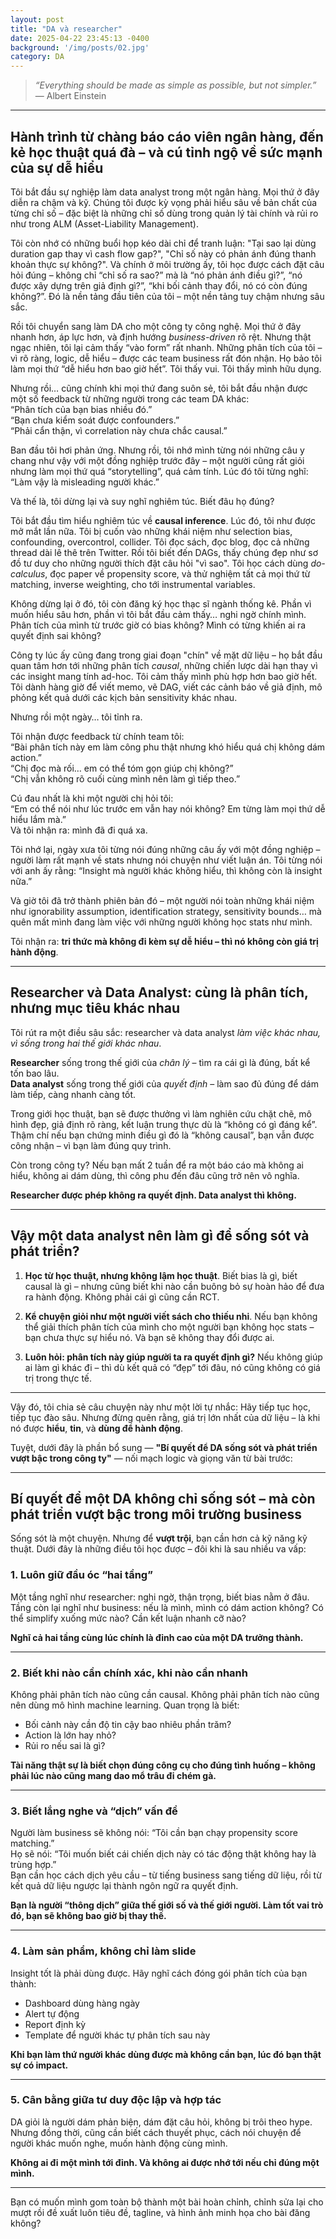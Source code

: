 ```yaml
---
layout: post
title: "DA và researcher"
date: 2025-04-22 23:45:13 -0400
background: '/img/posts/02.jpg'
category: DA
---
```


> *“Everything should be made as simple as possible, but not simpler.”* 
> — Albert Einstein
---

## Hành trình từ chàng báo cáo viên ngân hàng, đến kẻ học thuật quá đà – và cú tỉnh ngộ về sức mạnh của sự dễ hiểu

Tôi bắt đầu sự nghiệp làm data analyst trong một ngân hàng. Mọi thứ ở đây diễn ra chậm và kỹ. Chúng tôi được kỳ vọng phải hiểu sâu về bản chất của từng chỉ số – đặc biệt là những chỉ số dùng trong quản lý tài chính và rủi ro như trong ALM (Asset-Liability Management).  

Tôi còn nhớ có những buổi họp kéo dài chỉ để tranh luận: "Tại sao lại dùng duration gap thay vì cash flow gap?", "Chỉ số này có phản ánh đúng thanh khoản thực sự không?". Và chính ở môi trường ấy, tôi học được cách đặt câu hỏi đúng – không chỉ “chỉ số ra sao?” mà là “nó phản ánh điều gì?”, “nó được xây dựng trên giả định gì?”, “khi bối cảnh thay đổi, nó có còn đúng không?”. Đó là nền tảng đầu tiên của tôi – một nền tảng tuy chậm nhưng sâu sắc.

Rồi tôi chuyển sang làm DA cho một công ty công nghệ. Mọi thứ ở đây nhanh hơn, áp lực hơn, và định hướng *business-driven* rõ rệt. Nhưng thật ngạc nhiên, tôi lại cảm thấy “vào form” rất nhanh. Những phân tích của tôi – vì rõ ràng, logic, dễ hiểu – được các team business rất đón nhận. Họ bảo tôi làm mọi thứ “dễ hiểu hơn bao giờ hết”. Tôi thấy vui. Tôi thấy mình hữu dụng.

Nhưng rồi… cũng chính khi mọi thứ đang suôn sẻ, tôi bắt đầu nhận được một số feedback từ những người trong các team DA khác:  
“Phân tích của bạn bias nhiều đó.”  
“Bạn chưa kiểm soát được confounders.”  
“Phải cẩn thận, vì correlation này chưa chắc causal.”

Ban đầu tôi hơi phản ứng. Nhưng rồi, tôi nhớ mình từng nói những câu y chang như vậy với một đồng nghiệp trước đây – một người cũng rất giỏi nhưng làm mọi thứ quá “storytelling”, quá cảm tính. Lúc đó tôi từng nghĩ: “Làm vậy là misleading người khác.”

Và thế là, tôi dừng lại và suy nghĩ nghiêm túc. Biết đâu họ đúng?

Tôi bắt đầu tìm hiểu nghiêm túc về **causal inference**. Lúc đó, tôi như được mở mắt lần nữa. Tôi bị cuốn vào những khái niệm như selection bias, confounding, overcontrol, collider. Tôi đọc sách, đọc blog, đọc cả những thread dài lê thê trên Twitter. Rồi tôi biết đến DAGs, thấy chúng đẹp như sơ đồ tư duy cho những người thích đặt câu hỏi "vì sao". Tôi học cách dùng *do-calculus*, đọc paper về propensity score, và thử nghiệm tất cả mọi thứ từ matching, inverse weighting, cho tới instrumental variables.  

Không dừng lại ở đó, tôi còn đăng ký học thạc sĩ ngành thống kê. Phần vì muốn hiểu sâu hơn, phần vì tôi bắt đầu cảm thấy… nghi ngờ chính mình. Phân tích của mình từ trước giờ có bias không? Mình có từng khiến ai ra quyết định sai không?  

Công ty lúc ấy cũng đang trong giai đoạn "chín" về mặt dữ liệu – họ bắt đầu quan tâm hơn tới những phân tích *causal*, những chiến lược dài hạn thay vì các insight mang tính ad-hoc. Tôi cảm thấy mình phù hợp hơn bao giờ hết. Tôi dành hàng giờ để viết memo, vẽ DAG, viết các cảnh báo về giả định, mô phỏng kết quả dưới các kịch bản sensitivity khác nhau.

Nhưng rồi một ngày… tôi tỉnh ra.

Tôi nhận được feedback từ chính team tôi:  
“Bài phân tích này em làm công phu thật nhưng khó hiểu quá chị không dám action.”  
“Chị đọc mà rối… em có thể tóm gọn giúp chị không?”  
“Chị vẫn không rõ cuối cùng mình nên làm gì tiếp theo.”

Cú đau nhất là khi một người chị hỏi tôi:  
“Em có thể nói như lúc trước em vẫn hay nói không? Em từng làm mọi thứ dễ hiểu lắm mà.”  
Và tôi nhận ra: mình đã đi quá xa.

Tôi nhớ lại, ngày xưa tôi từng nói đúng những câu ấy với một đồng nghiệp – người làm rất mạnh về stats nhưng nói chuyện như viết luận án. Tôi từng nói với anh ấy rằng: “Insight mà người khác không hiểu, thì không còn là insight nữa.”

Và giờ tôi đã trở thành phiên bản đó – một người nói toàn những khái niệm như ignorability assumption, identification strategy, sensitivity bounds… mà quên mất mình đang làm việc với những người không học stats như mình.

Tôi nhận ra: **tri thức mà không đi kèm sự dễ hiểu – thì nó không còn giá trị hành động**.

---

## Researcher và Data Analyst: cùng là phân tích, nhưng mục tiêu khác nhau

Tôi rút ra một điều sâu sắc: researcher và data analyst *làm việc khác nhau, vì sống trong hai thế giới khác nhau*.

**Researcher** sống trong thế giới của *chân lý* – tìm ra cái gì là đúng, bất kể tốn bao lâu.  
**Data analyst** sống trong thế giới của *quyết định* – làm sao đủ đúng để dám làm tiếp, càng nhanh càng tốt.

Trong giới học thuật, bạn sẽ được thưởng vì làm nghiên cứu chặt chẽ, mô hình đẹp, giả định rõ ràng, kết luận trung thực dù là “không có gì đáng kể”. Thậm chí nếu bạn chứng minh điều gì đó là “không causal”, bạn vẫn được công nhận – vì bạn làm đúng quy trình.  

Còn trong công ty? Nếu bạn mất 2 tuần để ra một báo cáo mà không ai hiểu, không ai dám dùng, thì công phu đến đâu cũng trở nên vô nghĩa.

**Researcher được phép không ra quyết định. Data analyst thì không.**

---

## Vậy một data analyst nên làm gì để sống sót và phát triển?

1. **Học từ học thuật, nhưng không lậm học thuật**. Biết bias là gì, biết causal là gì – nhưng cũng biết khi nào cần buông bỏ sự hoàn hảo để đưa ra hành động. Không phải cái gì cũng cần RCT.

2. **Kể chuyện giỏi như một người viết sách cho thiếu nhi**. Nếu bạn không thể giải thích phân tích của mình cho một người bạn không học stats – bạn chưa thực sự hiểu nó. Và bạn sẽ không thay đổi được ai.

3. **Luôn hỏi: phân tích này giúp người ta ra quyết định gì?** Nếu không giúp ai làm gì khác đi – thì dù kết quả có “đẹp” tới đâu, nó cũng không có giá trị trong thực tế.

---

Vậy đó, tôi chia sẻ câu chuyện này như một lời tự nhắc: Hãy tiếp tục học, tiếp tục đào sâu. Nhưng đừng quên rằng, giá trị lớn nhất của dữ liệu – là khi nó được **hiểu**, **tin**, và **dùng để hành động**.

Tuyệt, dưới đây là phần bổ sung — **"Bí quyết để DA sống sót và phát triển vượt bậc trong công ty"** — nối mạch logic và giọng văn từ bài trước:

---

## Bí quyết để một DA không chỉ sống sót – mà còn phát triển vượt bậc trong môi trường business

Sống sót là một chuyện. Nhưng để **vượt trội**, bạn cần hơn cả kỹ năng kỹ thuật. Dưới đây là những điều tôi học được – đôi khi là sau nhiều va vấp:

### 1. **Luôn giữ đầu óc “hai tầng”**  
Một tầng nghĩ như researcher: nghi ngờ, thận trọng, biết bias nằm ở đâu.  
Tầng còn lại nghĩ như business: nếu là mình, mình có dám action không? Có thể simplify xuống mức nào? Cần kết luận nhanh cỡ nào?

**Nghĩ cả hai tầng cùng lúc chính là đỉnh cao của một DA trưởng thành.**

---

### 2. **Biết khi nào cần chính xác, khi nào cần nhanh**  
Không phải phân tích nào cũng cần causal. Không phải phân tích nào cũng nên dùng mô hình machine learning. Quan trọng là biết:  
- Bối cảnh này cần độ tin cậy bao nhiêu phần trăm?  
- Action là lớn hay nhỏ?  
- Rủi ro nếu sai là gì?

**Tài năng thật sự là biết chọn đúng công cụ cho đúng tình huống – không phải lúc nào cũng mang dao mổ trâu đi chém gà.**

---

### 3. **Biết lắng nghe và “dịch” vấn đề**  
Người làm business sẽ không nói: “Tôi cần bạn chạy propensity score matching.”  
Họ sẽ nói: “Tôi muốn biết cái chiến dịch này có tác động thật không hay là trùng hợp.”  
Bạn cần học cách dịch yêu cầu – từ tiếng business sang tiếng dữ liệu, rồi từ kết quả dữ liệu ngược lại thành ngôn ngữ ra quyết định.

**Bạn là người “thông dịch” giữa thế giới số và thế giới người. Làm tốt vai trò đó, bạn sẽ không bao giờ bị thay thế.**

---

### 4. **Làm sản phẩm, không chỉ làm slide**  
Insight tốt là phải dùng được. Hãy nghĩ cách đóng gói phân tích của bạn thành:  
- Dashboard dùng hàng ngày  
- Alert tự động  
- Report định kỳ  
- Template để người khác tự phân tích sau này

**Khi bạn làm thứ người khác dùng được mà không cần bạn, lúc đó bạn thật sự có impact.**

---

### 5. **Cân bằng giữa tư duy độc lập và hợp tác**  
DA giỏi là người dám phản biện, dám đặt câu hỏi, không bị trôi theo hype. Nhưng đồng thời, cũng cần biết cách thuyết phục, cách nói chuyện để người khác muốn nghe, muốn hành động cùng mình.  

**Không ai đi một mình tới đỉnh. Và không ai được nhớ tới nếu chỉ đúng một mình.**

---

Bạn có muốn mình gom toàn bộ thành một bài hoàn chỉnh, chỉnh sửa lại cho mượt rồi đề xuất luôn tiêu đề, tagline, và hình ảnh minh họa cho bài đăng không?
